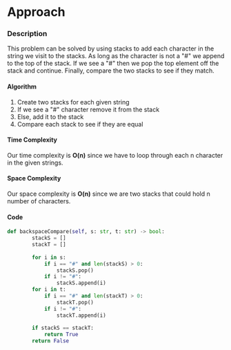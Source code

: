 # Approach
### Description
This problem can be solved by using stacks to add each character in the string we visit to the stacks. As long as the character is not a "#" we append to the top of the stack. If we see a "#" then we pop the top element off the stack and continue. Finally, compare the two stacks to see if they match.

#### Algorithm
1. Create two stacks for each given string
2. If we see a "#" character remove it from the stack
3. Else, add it to the stack
4. Compare each stack to see if they are equal

#### Time Complexity
Our time complexity is **O(n)** since we have to loop through each n character in the given strings.
#### Space Complexity
Our space complexity is **O(n)** since we are two stacks that could hold n number of characters.

#### Code
```python
def backspaceCompare(self, s: str, t: str) -> bool:
        stackS = []
        stackT = []
        
        for i in s:
            if i == "#" and len(stackS) > 0:
                stackS.pop()
            if i != "#":
                stackS.append(i)
        for i in t:
            if i == "#" and len(stackT) > 0:
                stackT.pop()
            if i != "#":
                stackT.append(i)
        
        if stackS == stackT:
            return True
        return False
```
